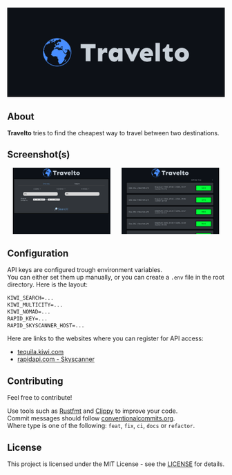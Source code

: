 ![Travelto](src/www/logo/cover.png)

## About
**Travelto** tries to find the cheapest way to travel between two destinations.

## Screenshot(s)

<div style="display: flex; text-align: center;">
    <picture>
    <img width='90%' src='media/screenshots/1.png'>
    </picture>
    <picture>
    <img width='90%' src='media/screenshots/2.png'>
    </picture>
</div>

## Configuration
API keys are configured trough environment variables.  
You can either set them up manually, or you can create a `.env` file in the root directory.
Here is the layout:
```
KIWI_SEARCH=...
KIWI_MULTICITY=...
KIWI_NOMAD=...
RAPID_KEY=...
RAPID_SKYSCANNER_HOST=...
```

Here are links to the websites where you can register for API access:
* [tequila.kiwi.com](https://tequila.kiwi.com)
* [rapidapi.com - Skyscanner](https://rapidapi.com/3b-data-3b-data-default/api/skyscanner44)

## Contributing
Feel free to contribute!

Use tools such as [Rustfmt](https://github.com/rust-lang/rustfmt) and [Clippy](https://github.com/rust-lang/rust-clippy) to improve your code.  
Commit messages should follow [conventionalcommits.org](https://www.conventionalcommits.org).  
Where type is one of the following: `feat`, `fix`, `ci`, `docs` or `refactor`.

## License
This project is licensed under the MIT License - see the [LICENSE](./LICENSE) for details.
